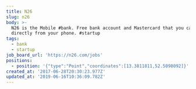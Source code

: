```yaml
---
title: N26
slug: n26
body: >-
  N26 is the Mobile #bank. Free bank account and Mastercard that you can manage
  directly from your phone. #startup
tags:
  - bank
  - startup
job_board_url: 'https://n26.com/jobs'
positions:
  - position: '{"type":"Point","coordinates":[13.3811811,52.5098092]}'
created_at: '2017-06-28T20:30:23.977Z'
updated_at: '2019-06-16T10:36:09.782Z'
---
```


